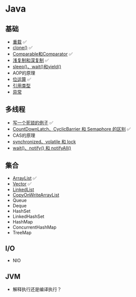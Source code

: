 # Java

## 基础

- [重载](override.md) ✅
- [clone()](clone.md) ✅
- [Comparable和Comparator](comparable-comparator.md) ✅
- [浅复制和深复制](shallow-copy-deep-copy.md) ✅
- [sleep()、wait()和yield()](https://github.com/pojozhang/playground/blob/master/solutions/java/src/test/java/playground/interview/SleepWaitYieldTest.java)
- AOP的原理
- [位运算](https://github.com/pojozhang/playground/blob/master/solutions/java/src/test/java/playground/interview/BitwiseTest.java) ✅
- [引用类型](reference.md)
- [异常](exception.md)

## 多线程

- [写一个死锁的例子](https://github.com/pojozhang/playground/blob/master/solutions/java/src/test/java/playground/interview/DeadLockTest.java) ✅
- [CountDownLatch、CyclicBarrier 和 Semaphore 的区别](https://github.com/pojozhang/playground/blob/master/solutions/java/src/test/java/playground/interview/ThreadSyncTest.java) ✅
- CAS的原理
- [synchronized、volatile 和 lock](synchronized-volatile-lock.md)
- [wait()、notify() 和 notifyAll()](wait-notify-notifyAll.md)

## 集合

- [ArrayList](arraylist.md) ✅
- [Vector](vector.md) ✅
- [LinkedList](linkedlist.md)
- [CopyOnWriteArrayList](copy-on-write-array-list.md)
- Queue
- Deque
- HashSet
- LinkedHashSet
- HashMap
- ConcurrentHashMap
- TreeMap

## I/O

- NIO

## JVM

- 解释执行还是编译执行？
